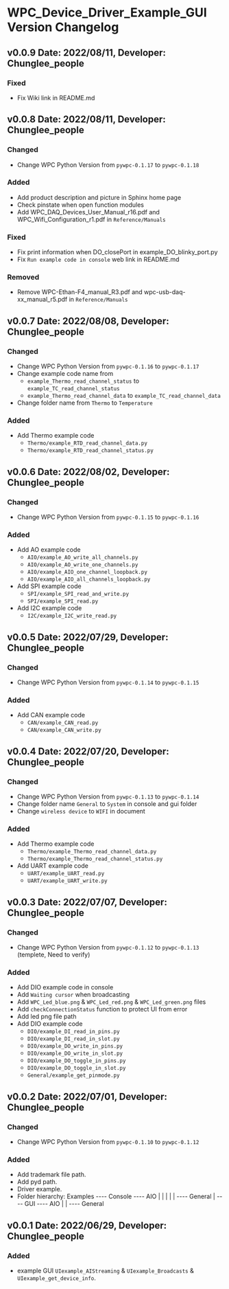 WPC_Device_Driver_Example_GUI Version Changelog
===================================

v0.0.9 Date: 2022/08/11, Developer: Chunglee_people
---------------------------------------------------
### Fixed
- Fix Wiki link in README.md

v0.0.8 Date: 2022/08/11, Developer: Chunglee_people
---------------------------------------------------

### Changed
- Change WPC Python Version from `pywpc-0.1.17` to  `pywpc-0.1.18`  

### Added
- Add product description and picture in Sphinx home page
- Check pinstate when open function modules
- Add WPC_DAQ_Devices_User_Manual_r16.pdf and WPC_Wifi_Configuration_r1.pdf  in `Reference/Manuals`

### Fixed
- Fix print information when DO_closePort in example_DO_blinky_port.py
- Fix `Run example code in console` web link in README.md

### Removed
- Remove WPC-Ethan-F4_manual_R3.pdf and wpc-usb-daq-xx_manual_r5.pdf  in `Reference/Manuals`

v0.0.7 Date: 2022/08/08, Developer: Chunglee_people
---------------------------------------------------

### Changed
- Change WPC Python Version from `pywpc-0.1.16` to  `pywpc-0.1.17`  
- Change example code name from
  - `example_Thermo_read_channel_status` to `example_TC_read_channel_status` 
  - `example_Thermo_read_channel_data` to `example_TC_read_channel_data` 
- Change folder name from `Thermo` to `Temperature`

### Added
- Add Thermo example code
  - `Thermo/example_RTD_read_channel_data.py`
  - `Thermo/example_RTD_read_channel_status.py`


v0.0.6 Date: 2022/08/02, Developer: Chunglee_people
---------------------------------------------------

### Changed
- Change WPC Python Version from `pywpc-0.1.15` to  `pywpc-0.1.16`  

### Added
- Add AO example code
  - `AIO/example_AO_write_all_channels.py`
  - `AIO/example_AO_write_one_channels.py`
  - `AIO/example_AIO_one_channel_loopback.py`
  - `AIO/example_AIO_all_channels_loopback.py`
- Add SPI example code
  - `SPI/example_SPI_read_and_write.py`
  - `SPI/example_SPI_read.py`
- Add I2C example code
  - `I2C/example_I2C_write_read.py`

v0.0.5 Date: 2022/07/29, Developer: Chunglee_people
---------------------------------------------------
### Changed
- Change WPC Python Version from `pywpc-0.1.14` to  `pywpc-0.1.15`  

### Added
- Add CAN example code
  - `CAN/example_CAN_read.py`
  - `CAN/example_CAN_write.py`

v0.0.4 Date: 2022/07/20, Developer: Chunglee_people
---------------------------------------------------

### Changed
- Change WPC Python Version from `pywpc-0.1.13` to  `pywpc-0.1.14`  
- Change folder name `General` to `System` in console and gui folder
- Change `wireless device` to `WIFI` in document

### Added
- Add Thermo example code
  - `Thermo/example_Thermo_read_channel_data.py`
  - `Thermo/example_Thermo_read_channel_status.py`
- Add UART example code
  - `UART/example_UART_read.py`
  - `UART/example_UART_write.py`

 
v0.0.3 Date: 2022/07/07, Developer: Chunglee_people
---------------------------------------------------

### Changed
- Change WPC Python Version from `pywpc-0.1.12` to  `pywpc-0.1.13` (templete, Need to verify)

### Added
- Add DIO example code in console
- Add `Waiting cursor` when broadcasting
- Add `WPC_Led_blue.png` & `WPC_Led_red.png` & `WPC_Led_green.png` files
- Add `checkConnectionStatus` function to protect UI from error
- Add led png file path
- Add DIO example code
  - `DIO/example_DI_read_in_pins.py`
  - `DIO/example_DI_read_in_slot.py`
  - `DIO/example_DO_write_in_pins.py`
  - `DIO/example_DO_write_in_slot.py` 
  - `DIO/example_DO_toggle_in_pins.py` 
  - `DIO/example_DO_toggle_in_slot.py`
  - `General/example_get_pinmode.py`

v0.0.2 Date: 2022/07/01, Developer: Chunglee_people
---------------------------------------------------

### Changed
- Change WPC Python Version from `pywpc-0.1.10` to  `pywpc-0.1.12`

### Added
- Add trademark file path.
- Add pyd path.
- Driver example.
- Folder hierarchy: Examples  ---- Console  ----  AIO
                            |              |
                            |              |
                            |               ----  General
                            |
                              ---- GUI      ----  AIO
                                           |
                                           |
                                            ----  General
                                            
v0.0.1 Date: 2022/06/29, Developer: Chunglee_people
---------------------------------------------------
### Added
-  example GUI `UIexample_AIStreaming` & `UIexample_Broadcasts` & `UIexample_get_device_info`.
